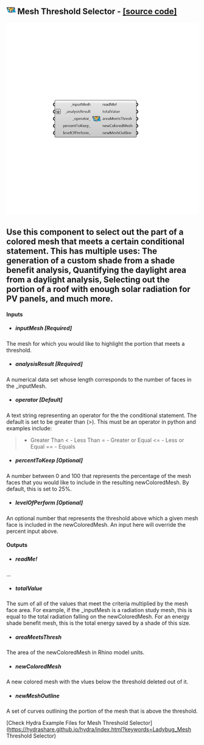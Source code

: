 ## ![](../../images/icons/Mesh_Threshold_Selector.png) Mesh Threshold Selector - [[source code]](https://github.com/mostaphaRoudsari/ladybug/tree/master/src/Ladybug_Mesh%20Threshold%20Selector.py)

![](../../images/components/Mesh_Threshold_Selector.png)

Use this component to select out the part of a colored mesh that meets a certain conditional statement.  This has multiple uses: The generation of a custom shade from a shade benefit analysis, Quantifying the daylight area from a daylight analysis, Selecting out the portion of a roof with enough solar radiation for PV panels, and much more.
 -
 

#### Inputs
* ##### inputMesh [Required]
The mesh for which you would like to highlight the portion that meets a threshold.
* ##### analysisResult [Required]
A numerical data set whose length corresponds to the number of faces in the _inputMesh.
* ##### operator [Default]
A text string representing an operator for the the conditional statement.  The default is set to be greater than (>).  This must be an operator in python and examples include:
 > - Greater Than
 < - Less Than
 >= - Greater or Equal
 <= - Less or Equal
 == - Equals
* ##### percentToKeep [Optional]
A number between 0 and 100 that represents the percentage of the mesh faces that you would like to include in the resulting newColoredMesh.  By default, this is set to 25%.
* ##### levelOfPerform [Optional]
An optional number that represents the threshold above which a given mesh face is included in the newColoredMesh.  An input here will override the percent input above.

#### Outputs
* ##### readMe!
...
* ##### totalValue
The sum of all of the values that meet the criteria multiplied by the mesh face area.  For example, if the _inputMesh is a radiation study mesh, this is equal to the total radiation falling on the newColoredMesh.  For an energy shade benefit mesh, this is the total energy saved by a shade of this size.
* ##### areaMeetsThresh
The area of the newColoredMesh in Rhino model units.
* ##### newColoredMesh
A new colored mesh with the vlues below the threshold deleted out of it.
* ##### newMeshOutline
A set of curves outlining the portion of the mesh that is above the threshold.


[Check Hydra Example Files for Mesh Threshold Selector](https://hydrashare.github.io/hydra/index.html?keywords=Ladybug_Mesh Threshold Selector)